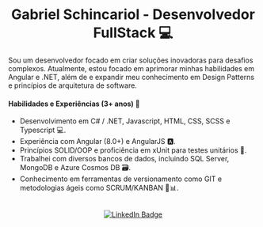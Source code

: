<h1 align="center">Gabriel Schincariol - Desenvolvedor FullStack 💻 </h1>

Sou um desenvolvedor focado em criar soluções inovadoras para desafios complexos. Atualmente, estou focado em aprimorar minhas habilidades em Angular e .NET, além de e expandir meu conhecimento em Design Patterns e princípios de arquitetura de software.
<br>
#### Habilidades e Experiências (3+ anos) 🔨

- Desenvolvimento em C# / .NET, Javascript, HTML, CSS, SCSS e Typescript 💻.
- Experiência com Angular (8.0+) e AngularJS 🅰️.
- Princípios SOLID/OOP e proficiência em xUnit para testes unitários 🧪.
- Trabalhei com diversos bancos de dados, incluindo SQL Server, MongoDB e Azure Cosmos DB 🗃️.
- Conhecimento em ferramentas de versionamento como GIT e metodologias ágeis como SCRUM/KANBAN 🔄📊.
<br>

<div align="center">
  <a href="https://www.linkedin.com/in/gabrielschincariol/">
    <img src="https://img.shields.io/badge/-Gabriel%20Schincariol-blue?style=flat-square&logo=Linkedin&logoColor=white" alt="LinkedIn Badge">
  </a>
</div>
